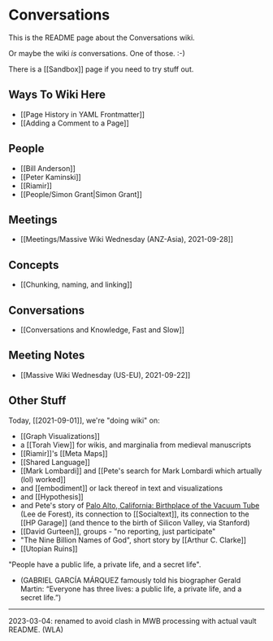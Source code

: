 # Conversations

This is the README page about the Conversations wiki.

Or maybe the wiki _is_ conversations.  One of those. :-)

There is a [[Sandbox]] page if you need to try stuff out.

## Ways To Wiki Here

- [[Page History in YAML Frontmatter]]
- [[Adding a Comment to a Page]]

## People

- [[Bill Anderson]]
- [[Peter Kaminski]]
- [[Riamir]]
- [[People/Simon Grant|Simon Grant]]

## Meetings

- [[Meetings/Massive Wiki Wednesday (ANZ-Asia), 2021-09-28]]

## Concepts

- [[Chunking, naming, and linking]]

## Conversations

- [[Conversations and Knowledge, Fast and Slow]]

## Meeting Notes

- [[Massive Wiki Wednesday (US-EU), 2021-09-22]]

## Other Stuff

Today, [[2021-09-01]], we're "doing wiki" on:

- [[Graph Visualizations]]
- a [[Torah View]] for wikis, and marginalia from medieval manuscripts
- [[Riamir]]'s [[Meta Maps]]
- [[Shared Language]]
- [[Mark Lombardi]] and [[Pete's search for Mark Lombardi which artually (lol) worked]]
- and [[embodiment]] or lack thereof in text and visualizations
- and [[Hypothesis]]
- and Pete's story of [Palo Alto, California: Birthplace of the Vacuum Tube](https://www.roadsideamerica.com/tip/41232) (Lee de Forest), its connection to [[Socialtext]], its connection to the [[HP Garage]] (and thence to the birth of Silicon Valley, via Stanford)
- [[David Gurteen]], groups - "no reporting, just participate"
- "The Nine Billion Names of God", short story by [[Arthur C. Clarke]]
- [[Utopian Ruins]]

"People have a public life, a private life, and a secret life".

- (GABRIEL GARCÍA MÁRQUEZ famously told his biographer Gerald Martin: “Everyone has three lives: a public life, a private life, and a secret life.”)

----------
2023-03-04: renamed to avoid clash in MWB processing with actual vault README. (WLA)
